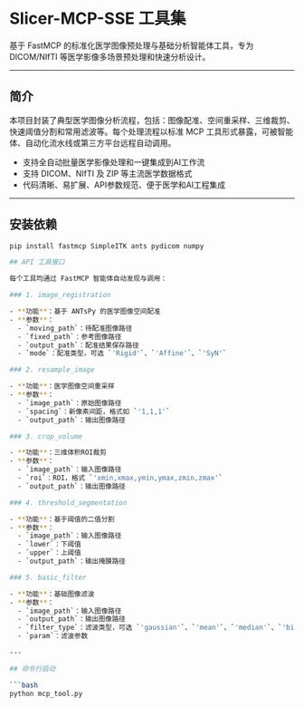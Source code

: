 # Slicer-MCP-SSE 工具集

基于 FastMCP 的标准化医学图像预处理与基础分析智能体工具，专为 DICOM/NIfTI 等医学影像多场景预处理和快速分析设计。

---

## 简介

本项目封装了典型医学图像分析流程，包括：图像配准、空间重采样、三维裁剪、快速阈值分割和常用滤波等。每个处理流程以标准 MCP 工具形式暴露，可被智能体、自动化流水线或第三方平台远程自动调用。

- 支持全自动批量医学影像处理和一键集成到AI工作流
- 支持 DICOM、NIfTI 及 ZIP 等主流医学数据格式
- 代码清晰、易扩展、API参数规范、便于医学和AI工程集成

---

## 安装依赖

```bash
pip install fastmcp SimpleITK ants pydicom numpy

## API 工具接口

每个工具均通过 FastMCP 智能体自动发现与调用：

### 1. image_registration

- **功能**：基于 ANTsPy 的医学图像空间配准
- **参数**：
  - `moving_path`：待配准图像路径
  - `fixed_path`：参考图像路径
  - `output_path`：配准结果保存路径
  - `mode`：配准类型，可选 `'Rigid'`、`'Affine'`、`'SyN'`

### 2. resample_image

- **功能**：医学图像空间重采样
- **参数**：
  - `image_path`：原始图像路径
  - `spacing`：新像素间距，格式如 `'1,1,1'`
  - `output_path`：输出图像路径

### 3. crop_volume

- **功能**：三维体积ROI裁剪
- **参数**：
  - `image_path`：输入图像路径
  - `roi`：ROI，格式 `'xmin,xmax,ymin,ymax,zmin,zmax'`
  - `output_path`：输出图像路径

### 4. threshold_segmentation

- **功能**：基于阈值的二值分割
- **参数**：
  - `image_path`：输入图像路径
  - `lower`：下阈值
  - `upper`：上阈值
  - `output_path`：输出掩膜路径

### 5. basic_filter

- **功能**：基础图像滤波
- **参数**：
  - `image_path`：输入图像路径
  - `output_path`：输出图像路径
  - `filter_type`：滤波类型，可选 `'gaussian'`、`'mean'`、`'median'`、`'bilateral'`、`'laplacianofgaussian'`
  - `param`：滤波参数

---

## 命令行启动

```bash
python mcp_tool.py
